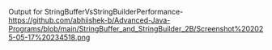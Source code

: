 Output for StringBufferVsStringBuilderPerformance-https://github.com/abhiishek-b/Advanced-Java-Programs/blob/main/StringBuffer_and_StringBuilder_2B/Screenshot%202025-05-17%20234518.png
